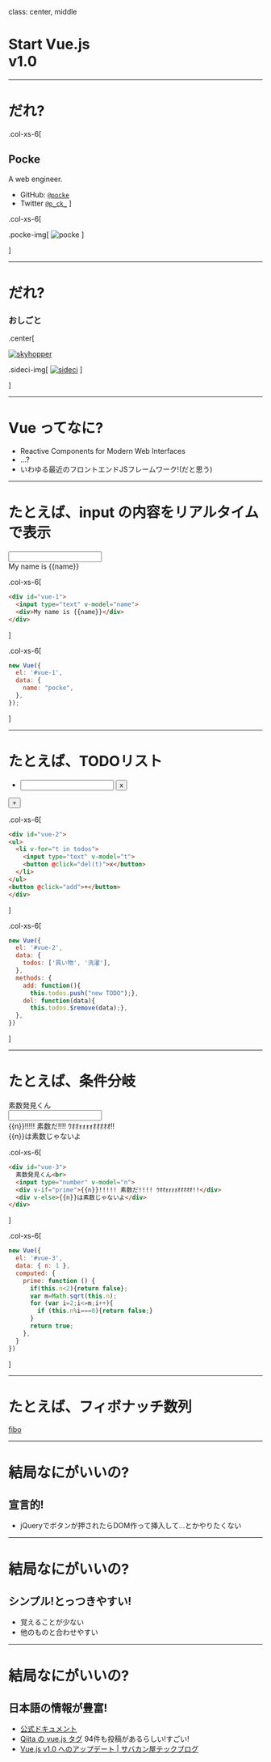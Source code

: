 class: center, middle

# Start Vue.js <br/>v1.0

---


# だれ?


.col-xs-6[
## Pocke
A web engineer.

- GitHub: [`@pocke`](https://github.com/pocke)
- Twitter [`@p_ck_`](https://twitter.com/p_ck_)
]

.col-xs-6[

.pocke-img[
![pocke](pocke.svg)
]

]



---


# だれ?

### おしごと

.center[


[![skyhopper](skyhopper.png)](https://github.com/skyarch-networks/skyhopper)

.sideci-img[
[![sideci](sideci.png)](https://www.sideci.com)
]

]


---


# Vue ってなに?

- Reactive Components for Modern Web Interfaces
- ...?
- いわゆる最近のフロントエンドJSフレームワーク!(だと思う)


---


# たとえば、input の内容をリアルタイムで表示

<div id="vue-1">
  <input type="text" v-model="name">
  <div>My name is {{name}}</div>
</div>


.col-xs-6[
```html
<div id="vue-1">
  <input type="text" v-model="name">
  <div>My name is {{name}}</div>
</div>
```
]

.col-xs-6[
```javascript
new Vue({
  el: '#vue-1',
  data: {
    name: "pocke",
  },
});
```
]

---


# たとえば、TODOリスト

<div id="vue-2">
<ul>
  <li v-for="t in todos">
    <input type="text" v-model="t">
    <button @click="del(t)">x</button>
  </li>
</ul>
<button @click="add">+</button>
</div>

.col-xs-6[
```html
<div id="vue-2">
<ul>
  <li v-for="t in todos">
    <input type="text" v-model="t">
    <button @click="del(t)">x</button>
  </li>
</ul>
<button @click="add">+</button>
</div>
```
]

.col-xs-6[
```javascript
new Vue({
  el: '#vue-2',
  data: {
    todos: ['買い物', '洗濯'],
  },
  methods: {
    add: function(){
      this.todos.push("new TODO");},
    del: function(data){
      this.todos.$remove(data);},
  },
})
```
]

---

# たとえば、条件分岐

<div id="vue-3">
  素数発見くん<br>
  <input type="number" v-model="n">
  <div v-if="prime">{{n}}!!!!! 素数だ!!!! ｳｵｵｫｫｫｫｵｵｵｵｵ!!</div>
  <div v-else>{{n}}は素数じゃないよ</div>
</div>


.col-xs-6[
```html
<div id="vue-3">
  素数発見くん<br>
  <input type="number" v-model="n">
  <div v-if="prime">{{n}}!!!!! 素数だ!!!! ｳｵｵｫｫｫｫｵｵｵｵｵ!!</div>
  <div v-else>{{n}}は素数じゃないよ</div>
</div>
```
]

.col-xs-6[
```javascript
new Vue({
  el: '#vue-3',
  data: { n: 1 },
  computed: {
    prime: function () {
      if(this.n<2){return false};
      var m=Math.sqrt(this.n);
      for (var i=2;i<=m;i++){
        if (this.n%i===0){return false;}
      }
      return true;
    },
  }
})
```
]

---

# たとえば、フィボナッチ数列


[fibo](http://me.pocke.me/fibo)


---

# 結局なにがいいの?

## 宣言的!

- jQueryでボタンが押されたらDOM作って挿入して…とかやりたくない

---

# 結局なにがいいの?

## シンプル!とっつきやすい!

- 覚えることが少ない
- 他のものと合わせやすい

---

# 結局なにがいいの?

## 日本語の情報が豊富!

- [公式ドキュメント](http://jp.vuejs.org/)
- [Qiita の vue.js タグ](http://qiita.com/tags/vue.js) 94件も投稿があるらしい!すごい!
- [Vue.js v1.0 へのアップデート | サバカン屋テックブログ](http://www.skyarch.net/blog/?p=4700)
